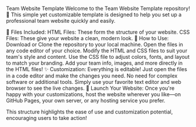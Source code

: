 Team Website Template
Welcome to the Team Website Template repository! 🎉 This simple yet customizable template is designed to help you set up a professional team website quickly and easily.

📂 Files Included:
HTML Files: These form the structure of your website.
CSS Files: These give your website a clean, modern look.
🔧 How to Use:
Download or Clone the repository to your local machine.
Open the files in any code editor of your choice.
Modify the HTML and CSS files to suit your team's style and content.
Use the CSS file to adjust colors, fonts, and layout to match your branding.
Add your team info, images, and more directly in the HTML files!
✨ Customization:
Everything is editable! Just open the files in a code editor and make the changes you need.
No need for complex software or additional tools. Simply use your favorite text editor and web browser to see the live changes.
🚀 Launch Your Website:
Once you're happy with your customizations, host the website wherever you like—on GitHub Pages, your own server, or any hosting service you prefer.

This structure highlights the ease of use and customization potential, encouraging users to take action!
